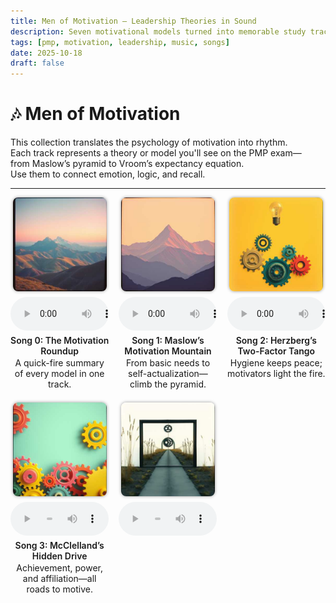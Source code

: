 ```yaml
---
title: Men of Motivation – Leadership Theories in Sound
description: Seven motivational models turned into memorable study tracks for the PMP exam.
tags: [pmp, motivation, leadership, music, songs]
date: 2025-10-18
draft: false
---
```


# 🎶 Men of Motivation

This collection translates the psychology of motivation into rhythm.  
Each track represents a theory or model you'll see on the PMP exam—  
from Maslow’s pyramid to Vroom’s expectancy equation.  
Use them to connect emotion, logic, and recall.

---

<style>
.grid {
  display: grid;
  grid-template-columns: repeat(auto-fit, minmax(150px, 1fr));
  gap: 1rem;
  text-align: center;
  align-items: start;
}
.grid img {
  width: 100%;
  max-width: 150px;
  border-radius: 8px;
  box-shadow: 0 0 5px rgba(0,0,0,0.4);
  transition: transform 0.2s;
}
.grid img:hover {
  transform: scale(1.05);
}
.song-title {
  display: block;
  min-height: 2.5em;
  font-weight: 600;
  line-height: 1.2em;
}
.grid audio {
  width: 100%;
  margin-top: 0.4rem;
}
.grid p {
  margin: 0.3rem 0;
}
</style>

<div class="grid">

  <div>
    <img src="mov-img/mov-song0-the-motivation-roundup-v1_cover.jpg" alt="The Motivation Roundup cover">
    <audio controls src="mov-song0-the-motivation-roundup-v1.mp3"></audio>
    <p><span class="song-title">Song 0: The Motivation Roundup</span> A quick-fire summary of every model in one track.</p>
  </div>

  <div>
    <img src="mov-img/mov-song1-maslows-motivation-mountain-v1_cover.jpg" alt="Maslow's Mountain cover">
    <audio controls src="mov-song1-maslows-motivation-mountain-v1.mp3"></audio>
    <p><span class="song-title">Song 1: Maslow’s Motivation Mountain</span> From basic needs to self-actualization—climb the pyramid.</p>
  </div>

  <div>
    <img src="mov-img/mov-song2-herzbergs-two-factor-tango-v1_cover.jpg" alt="Herzberg’s Tango cover">
    <audio controls src="mov-song2-herzbergs-two-factor-tango-v1.mp3"></audio>
    <p><span class="song-title">Song 2: Herzberg’s Two-Factor Tango</span> Hygiene keeps peace; motivators light the fire.</p>
  </div>

  <div>
    <img src="mov-img/mov-song3-mcclellands-hidden-drive-v1_cover.jpg" alt="McClelland’s Hidden Drive cover">
    <audio controls src="mov-song3-mcclellands-hidden-drive-v1.mp3"></audio>
    <p><span class="song-title">Song 3: McClelland’s Hidden Drive</span> Achievement, power, and affiliation—all roads to motive.</p>
  </div>

  <div>
    <img src="mov-img/mov-song4-mcgregors-mirror-theory-v1_cover.jpg" alt="McGregor’s Mirror Theory cover">
    <audio controls src="mov-song4-mcgregors-mirror-theory-v1.mp3"></audio>
    <p><span class="song
